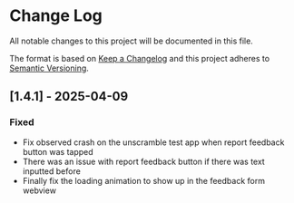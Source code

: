 # Change Log

All notable changes to this project will be documented in this file.

The format is based on [Keep a Changelog](http://keepachangelog.com/) and this project adheres to [Semantic Versioning](http://semver.org/).

## [1.4.1] - 2025-04-09

### Fixed

- Fix observed crash on the unscramble test app when report feedback button was tapped
- There was an issue with report feedback button if there was text inputted before
- Finally fix the loading animation to show up in the feedback form webview
